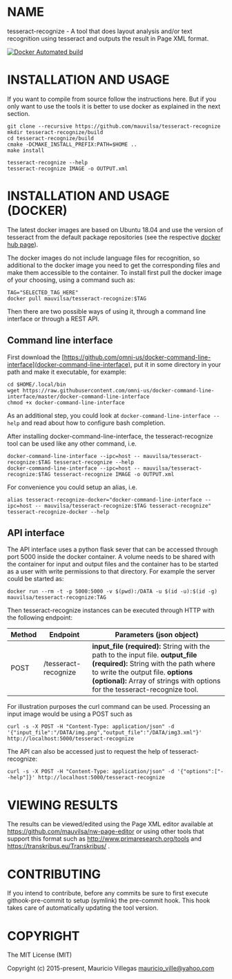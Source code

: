 # NAME

tesseract-recognize - A tool that does layout analysis and/or text recognition using tesseract and outputs the result in Page XML format.

[![Docker Automated build](https://img.shields.io/docker/build/mauvilsa/tesseract-recognize.svg)]()


# INSTALLATION AND USAGE

If you want to compile from source follow the instructions here. But if you only want to use the tools it is better to use docker as explained in the next section.

    git clone --recursive https://github.com/mauvilsa/tesseract-recognize
    mkdir tesseract-recognize/build
    cd tesseract-recognize/build
    cmake -DCMAKE_INSTALL_PREFIX:PATH=$HOME ..
    make install
    
    tesseract-recognize --help
    tesseract-recognize IMAGE -o OUTPUT.xml


# INSTALLATION AND USAGE (DOCKER)

The latest docker images are based on Ubuntu 18.04 and use the version of tesseract from the default package repositories (see the respective [docker hub page](https://hub.docker.com/r/mauvilsa/tesseract-recognize/)).

The docker images do not include language files for recognition, so additional to the docker image you need to get the corresponding files and make them accessible to the container. To install first pull the docker image of your choosing, using a command such as:

    TAG="SELECTED_TAG_HERE"
    docker pull mauvilsa/tesseract-recognize:$TAG

Then there are two possible ways of using it, through a command line interface or through a REST API.

## Command line interface

First download the [https://github.com/omni-us/docker-command-line-interface](docker-command-line-interface), put it in some directory in your path and make it executable, for example:

    cd $HOME/.local/bin
    wget https://raw.githubusercontent.com/omni-us/docker-command-line-interface/master/docker-command-line-interface
    chmod +x docker-command-line-interface

As an additional step, you could look at `docker-command-line-interface --help` and read about how to configure bash completion.

After installing docker-command-line-interface, the tesseract-recognize tool can be used like any other command, i.e.

    docker-command-line-interface --ipc=host -- mauvilsa/tesseract-recognize:$TAG tesseract-recognize --help
    docker-command-line-interface --ipc=host -- mauvilsa/tesseract-recognize:$TAG tesseract-recognize IMAGE -o OUTPUT.xml

For convenience you could setup an alias, i.e.

    alias tesseract-recognize-docker="docker-command-line-interface --ipc=host -- mauvilsa/tesseract-recognize:$TAG tesseract-recognize"
    tesseract-recognize-docker --help

## API interface

The API interface uses a python flask sever that can be accessed through port 5000 inside the docker container. A volume needs to be shared with the container for input and output files and the container has to be started as a user with write permissions to that directory. For example the server could be started as:

    docker run --rm -t -p 5000:5000 -v $(pwd):/DATA -u $(id -u):$(id -g) mauvilsa/tesseract-recognize:TAG 

Then tesseract-recognize instances can be executed through HTTP with the following endpoint:

Method | Endpoint             | Parameters (json object)
------ | -------------------- | ------------------------
POST   | /tesseract-recognize | **input_file (required):** String with the path to the input file. **output_file (required):** String with the path where to write the output file. **options (optional):** Array of strings with options for the tesseract-recognize tool.

For illustration purposes the curl command can be used. Processing an input image would be using a POST such as

    curl -s -X POST -H "Content-Type: application/json" -d '{"input_file":"/DATA/img.png","output_file":"/DATA/img3.xml"}' http://localhost:5000/tesseract-recognize

The API can also be accessed just to request the help of tesseract-recognize:

    curl -s -X POST -H "Content-Type: application/json" -d '{"options":["--help"]}' http://localhost:5000/tesseract-recognize


# VIEWING RESULTS

The results can be viewed/edited using the Page XML editor available at https://github.com/mauvilsa/nw-page-editor or using other tools that support this format such as http://www.primaresearch.org/tools and https://transkribus.eu/Transkribus/ .


# CONTRIBUTING

If you intend to contribute, before any commits be sure to first execute githook-pre-commit to setup (symlink) the pre-commit hook. This hook takes care of automatically updating the tool version.


# COPYRIGHT

The MIT License (MIT)

Copyright (c) 2015-present, Mauricio Villegas <mauricio_ville@yahoo.com>
